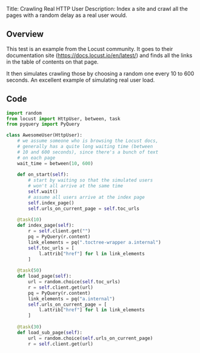 Title: Crawling Real HTTP User
Description: Index a site and crawl all the pages with a random delay as a real user would.

## Overview

This test is an example from the Locust community. It goes to their documentation site (https://docs.locust.io/en/latest/) 
and finds all the links in the table of contents on that page. 

It then simulates crawling those by choosing a random one every 10 to 600 seconds. An excellent example of 
simulating real user load. 

## Code

```python
import random
from locust import HttpUser, between, task
from pyquery import PyQuery

class AwesomeUser(HttpUser):    
    # we assume someone who is browsing the Locust docs, 
    # generally has a quite long waiting time (between 
    # 10 and 600 seconds), since there's a bunch of text 
    # on each page
    wait_time = between(10, 600)
    
    def on_start(self):
        # start by waiting so that the simulated users 
        # won't all arrive at the same time
        self.wait()
        # assume all users arrive at the index page
        self.index_page()
        self.urls_on_current_page = self.toc_urls
    
    @task(10)
    def index_page(self):
        r = self.client.get("")
        pq = PyQuery(r.content)
        link_elements = pq(".toctree-wrapper a.internal")
        self.toc_urls = [
            l.attrib["href"] for l in link_elements
        ]
    
    @task(50)
    def load_page(self):
        url = random.choice(self.toc_urls)
        r = self.client.get(url)
        pq = PyQuery(r.content)
        link_elements = pq("a.internal")
        self.urls_on_current_page = [
            l.attrib["href"] for l in link_elements
        ]
    
    @task(30)
    def load_sub_page(self):
        url = random.choice(self.urls_on_current_page)
        r = self.client.get(url)
```
